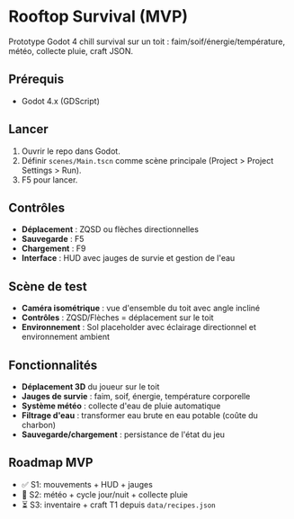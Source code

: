 # Rooftop Survival (MVP)
Prototype Godot 4 chill survival sur un toit : faim/soif/énergie/température, météo, collecte pluie, craft JSON.

## Prérequis
- Godot 4.x (GDScript)

## Lancer
1. Ouvrir le repo dans Godot.
2. Définir `scenes/Main.tscn` comme scène principale (Project > Project Settings > Run).
3. F5 pour lancer.

## Contrôles

- **Déplacement** : ZQSD ou flèches directionnelles
- **Sauvegarde** : F5
- **Chargement** : F9
- **Interface** : HUD avec jauges de survie et gestion de l'eau

## Scène de test

- **Caméra isométrique** : vue d'ensemble du toit avec angle incliné
- **Contrôles** : ZQSD/Flèches = déplacement sur le toit
- **Environnement** : Sol placeholder avec éclairage directionnel et environnement ambient

## Fonctionnalités

- **Déplacement 3D** du joueur sur le toit
- **Jauges de survie** : faim, soif, énergie, température corporelle
- **Système météo** : collecte d'eau de pluie automatique
- **Filtrage d'eau** : transformer eau brute en eau potable (coûte du charbon)
- **Sauvegarde/chargement** : persistance de l'état du jeu

## Roadmap MVP

- ✅ S1: mouvements + HUD + jauges
- 🔄 S2: météo + cycle jour/nuit + collecte pluie
- ⏳ S3: inventaire + craft T1 depuis `data/recipes.json`
